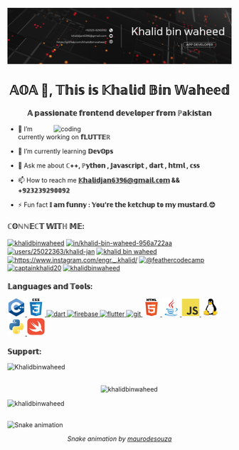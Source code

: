 ![logo](https://github.com/Khalidbinwaheed/Khalidbinwaheed/blob/main/Black%20and%20Red%20Tech%20Data%20Analyst%20LinkedIn%20Banner.png)

<h1 align="center">𝔸𝕆𝔸 👋, 𝕋𝕙𝕚𝕤 𝕚𝕤 𝕂𝕙𝕒𝕝𝕚𝕕 𝔹𝕚𝕟 𝕎𝕒𝕙𝕖𝕖𝕕</h1>
<h3 align="center">𝔸 𝕡𝕒𝕤𝕤𝕚𝕠𝕟𝕒𝕥𝕖 𝕗𝕣𝕠𝕟𝕥𝕖𝕟𝕕 𝕕𝕖𝕧𝕖𝕝𝕠𝕡𝕖𝕣 𝕗𝕣𝕠𝕞 ℙ𝕒𝕜𝕚𝕤𝕥𝕒𝕟</h3>
<img align="right" alt="coding" width="400" src="https://camo.githubusercontent.com/018efa30f93ed202a5356744ad59b7f4b446bf50d2ea637948f870266170103f/68747470733a2f2f7374617469632e7769787374617469632e636f6d2f6d656469612f6233313361395f38396562656330633566333834633635613935353166306331656331386361397e6d76322e676966">

- 🔭 I’m currently working on **𝕗𝕃𝕌𝕋𝕋𝔼ℝ**

- 🌱 I’m currently learning **𝔻𝕖𝕧𝕆𝕡𝕤**

- 💬 Ask me about **ℂ++, ℙ𝕪𝕥𝕙𝕠𝕟 , 𝕁𝕒𝕧𝕒𝕤𝕔𝕣𝕚𝕡𝕥 , 𝕕𝕒𝕣𝕥 , 𝕙𝕥𝕞𝕝 , 𝕔𝕤𝕤**

- 📫 How to reach me **𝕂𝕙𝕒𝕝𝕚𝕕𝕛𝕒𝕟𝟞𝟛𝟡𝟞@𝕘𝕞𝕒𝕚𝕝.𝕔𝕠𝕞 && +𝟡𝟚𝟛𝟚𝟛𝟡𝟚𝟡𝟘𝟘𝟡𝟚**

- ⚡ Fun fact **𝕀 𝕒𝕞 𝕗𝕦𝕟𝕟𝕪 : 𝕐𝕠𝕦’𝕣𝕖 𝕥𝕙𝕖 𝕜𝕖𝕥𝕔𝕙𝕦𝕡 𝕥𝕠 𝕞𝕪 𝕞𝕦𝕤𝕥𝕒𝕣𝕕.😊**

<h3 align="left">ℂ𝕆ℕℕ𝔼ℂ𝕋 𝕎𝕀𝕋ℍ 𝕄𝔼:</h3>
<p align="left">
<a href="https://dev.to/khalidbinwaheed" target="blank"><img align="center" src="https://raw.githubusercontent.com/rahuldkjain/github-profile-readme-generator/master/src/images/icons/Social/devto.svg" alt="khalidbinwaheed" height="30" width="40" /></a>
<a href="https://linkedin.com/in/in/khalid-bin-waheed-956a722aa" target="blank"><img align="center" src="https://raw.githubusercontent.com/rahuldkjain/github-profile-readme-generator/master/src/images/icons/Social/linked-in-alt.svg" alt="in/khalid-bin-waheed-956a722aa" height="30" width="40" /></a>
<a href="https://stackoverflow.com/users/users/25022363/khalid-jan" target="blank"><img align="center" src="https://raw.githubusercontent.com/rahuldkjain/github-profile-readme-generator/master/src/images/icons/Social/stack-overflow.svg" alt="users/25022363/khalid-jan" height="30" width="40" /></a>
<a href="https://fb.com/khalid bin waheed" target="blank"><img align="center" src="https://raw.githubusercontent.com/rahuldkjain/github-profile-readme-generator/master/src/images/icons/Social/facebook.svg" alt="khalid bin waheed" height="30" width="40" /></a>
<a href="https://instagram.com/https://www.instagram.com/engr._.khalid/" target="blank"><img align="center" src="https://raw.githubusercontent.com/rahuldkjain/github-profile-readme-generator/master/src/images/icons/Social/instagram.svg" alt="https://www.instagram.com/engr._.khalid/" height="30" width="40" /></a>
<a href="https://www.youtube.com/c/@feathercodecamp" target="blank"><img align="center" src="https://raw.githubusercontent.com/rahuldkjain/github-profile-readme-generator/master/src/images/icons/Social/youtube.svg" alt="@feathercodecamp" height="30" width="40" /></a>
<a href="https://www.hackerrank.com/captainkhalid20" target="blank"><img align="center" src="https://raw.githubusercontent.com/rahuldkjain/github-profile-readme-generator/master/src/images/icons/Social/hackerrank.svg" alt="captainkhalid20" height="30" width="40" /></a>
<a href="https://www.leetcode.com/khalidbinwaheed" target="blank"><img align="center" src="https://raw.githubusercontent.com/rahuldkjain/github-profile-readme-generator/master/src/images/icons/Social/leet-code.svg" alt="khalidbinwaheed" height="30" width="40" /></a>
</p>

<h3 align="left">𝕃𝕒𝕟𝕘𝕦𝕒𝕘𝕖𝕤 𝕒𝕟𝕕 𝕋𝕠𝕠𝕝𝕤:</h3>
<p align="left"> 
<a href="https://www.w3schools.com/cpp/" target="_blank" rel="noreferrer"> <img src="https://raw.githubusercontent.com/devicons/devicon/master/icons/cplusplus/cplusplus-original.svg" alt="cplusplus" width="40" height="40"/> </a> 
<a href="https://www.w3schools.com/css/" target="_blank" rel="noreferrer"> <img src="https://raw.githubusercontent.com/devicons/devicon/master/icons/css3/css3-original-wordmark.svg" alt="css3" width="40" height="40"/> </a> 
<a href="https://dart.dev" target="_blank" rel="noreferrer"> <img src="https://www.vectorlogo.zone/logos/dartlang/dartlang-icon.svg" alt="dart" width="40" height="40"/> </a> 
<a href="https://firebase.google.com/" target="_blank" rel="noreferrer"> <img src="https://www.vectorlogo.zone/logos/firebase/firebase-icon.svg" alt="firebase" width="40" height="40"/> </a> 
<a href="https://flutter.dev" target="_blank" rel="noreferrer"> <img src="https://www.vectorlogo.zone/logos/flutterio/flutterio-icon.svg" alt="flutter" width="40" height="40"/> </a> 
<a href="https://git-scm.com/" target="_blank" rel="noreferrer"> <img src="https://www.vectorlogo.zone/logos/git-scm/git-scm-icon.svg" alt="git" width="40" height="40"/> </a> 
<a href="https://www.w3.org/html/" target="_blank" rel="noreferrer"> <img src="https://raw.githubusercontent.com/devicons/devicon/master/icons/html5/html5-original-wordmark.svg" alt="html5" width="40" height="40"/> </a> 
<a href="https://www.java.com" target="_blank" rel="noreferrer"> <img src="https://raw.githubusercontent.com/devicons/devicon/master/icons/java/java-original.svg" alt="java" width="40" height="40"/> </a> 
<a href="https://developer.mozilla.org/en-US/docs/Web/JavaScript" target="_blank" rel="noreferrer"> <img src="https://raw.githubusercontent.com/devicons/devicon/master/icons/javascript/javascript-original.svg" alt="javascript" width="40" height="40"/> </a> 
<a href="https://www.linux.org/" target="_blank" rel="noreferrer"> <img src="https://raw.githubusercontent.com/devicons/devicon/master/icons/linux/linux-original.svg" alt="linux" width="40" height="40"/> </a> 
<a href="https://www.python.org" target="_blank" rel="noreferrer"> <img src="https://raw.githubusercontent.com/devicons/devicon/master/icons/python/python-original.svg" alt="python" width="40" height="40"/> </a> 
<a href="https://developer.apple.com/swift/" target="_blank" rel="noreferrer"> <img src="https://raw.githubusercontent.com/devicons/devicon/master/icons/swift/swift-original.svg" alt="swift" width="40" height="40"/> </a> 
</p>

<h3 align="left">𝕊𝕦𝕡𝕡𝕠𝕣𝕥:</h3>
<p><a href="https://www.buymeacoffee.com/Khalidbinwaheed"> <img align="left" src="https://cdn.buymeacoffee.com/buttons/v2/default-yellow.png" height="50" width="210" alt="Khalidbinwaheed" /></a></p><br><br>

<p><img align="center" src="https://github-readme-stats.vercel.app/api/top-langs?username=khalidbinwaheed&show_icons=true&locale=en&layout=compact" alt="khalidbinwaheed" /></p>

<p><img align="center" src="https://github-readme-streak-stats.herokuapp.com/?user=khalidbinwaheed&" alt="khalidbinwaheed" /></p>

<br clear="both">

<img src="https://raw.githubusercontent.com/maurodesouza/maurodesouza/output/snake.svg" alt="Snake animation" />

<p align="center"><i>Snake animation by <a href="https://github.com/maurodesouza">maurodesouza</a></i></p>